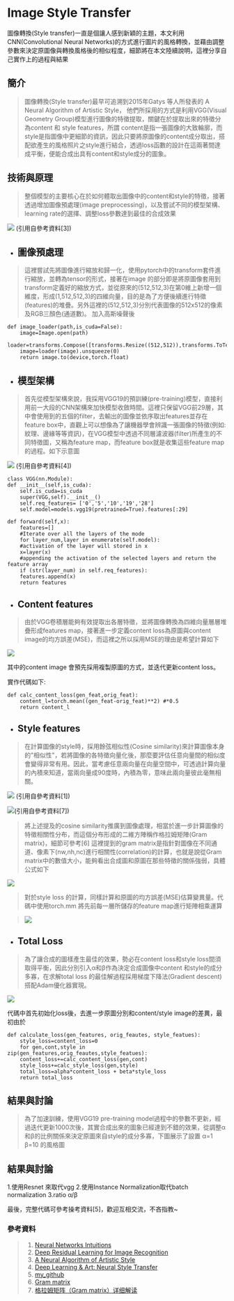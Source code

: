 # Image Style Transfer
圖像轉換(Style transfer)一直是個讓人感到新穎的主題，本文利用CNN(Convolutional Neural Networks)的方式進行圖片的風格轉換，並藉由調整參數來決定原圖像與轉換風格後的相似程度，細節將在本文陸續說明，這裡分享自己實作上的過程與結果

## 簡介
> 圖像轉換(Style transfer)最早可追溯到2015年Gatys 等人所發表的 A Neural Algorithm of Artistic Style，
> 他們所採用的方式是利用VGG(Visual Geometry Group)模型進行圖像的特徵提取，關鍵在於提取出來的特徵分為content 和 style features，所謂 content是指一張圖像的大致輪廓，而style是指圖像中更細節的資訊，因此只要將原圖像的content成分取出，搭配欲產生的風格照片之style進行結合，透過loss函數的設計在這兩著間達成平衡，便能合成出具有content和style成分的圖象。

## 技術與原理
> 整個模型的主要核心在於如何體取出圖像中的content和style的特徵，接著透過增加圖像預處理(image preprocessing)，以及嘗試不同的模型架構、learning rate的選擇、調整loss參數達到最佳的合成效果

![](https://miro.medium.com/v2/resize:fit:720/format:webp/1*p15iAAgqiCyVAbi4msgfeQ.png)
(引用自參考資料[3])

- ## **圖像預處理**
> 這裡嘗試先將圖像進行縮放和歸一化，使用pytorch中的transform套件進行縮放，並轉為tensor的形式，接著在image 的部分即是將原圖像套用到transform定義好的縮放方式，並從原來的(512,512,3)在第0維上新增一個維度，形成(1,512,512,3)的四維向量，目的是為了方便後續進行特徵(features)的堆疊。另外這裡的(512,512,3)分別代表圖像的512x512的像素及RGB三顏色(通道數)。
> 加入高斯噪聲後






```
def image_loader(path,is_cuda=False):
    image=Image.open(path)
    loader=transforms.Compose([transforms.Resize((512,512)),transforms.ToTensor()])
    image=loader(image).unsqueeze(0)
    return image.to(device,torch.float)
```

- ## **模型架構**
> 首先從模型架構來說，我採用VGG19的預訓練(pre-training)模型，直接利用前一大段的CNN架構來加快模型收斂時間。這裡只保留VGG前29層，其中會使用到的五個的filter，去輸出的圖像並依序取出features並存在feature box中，直觀上可以想像為了讓機器學會辨識一張圖像的特徵(例如:紋理、邊緣等等資訊)，在VGG模型中透過不同層濾波器(filter)所產生的不同特徵圖，又稱為feature map，而feature box就是收集這些feature map的過程。如下示意圖

![](https://upscfever.com/upsc-fever/en/data/deeplearning4/images/NST_LOSS.png)
(引用自參考資料[4])

```
class VGG(nn.Module):
def __init__(self,is_cuda):
    self.is_cuda=is_cuda
    super(VGG,self).__init__()
    self.req_features= ['0','5','10','19','28'] 
    self.model=models.vgg19(pretrained=True).features[:29] 

def forward(self,x):
    features=[]
    #Iterate over all the layers of the mode
    for layer_num,layer in enumerate(self.model):
    #activation of the layer will stored in x
    x=layer(x)
    #appending the activation of the selected layers and return the feature array
    if (str(layer_num) in self.req_features):
    features.append(x)             
    return features
```

- ## **Content features**
> 由於VGG卷積層能夠有效提取出各層特徵，並將圖像轉換為四維向量層層堆疊形成features map，接著進一步定義content loss為原圖與content image的均方誤差(MSE)，而這裡之所以採用MSE的理由是希望計算如下

![](https://miro.medium.com/v2/resize:fit:640/format:webp/1*PKnjB3bxzgg6yy0uOsljqw.png)

其中的content image 會預先採用複製原圖的方式，並迭代更新content loss。

實作代碼如下:
```
def calc_content_loss(gen_feat,orig_feat):
    content_l=torch.mean((gen_feat-orig_feat)**2) #*0.5
    return content_l
```


- ## **Style features**
> 在計算圖像的style時，採用餘弦相似性(Cosine similarity)來計算圖像本身的"相似性"，若將圖像的各特徵向量化後，那麼要評估任意向量間的相似度會變得非常有用。因此，當考慮任意兩向量在向量空間中，可透過計算向量的內積來知道，當兩向量成90度時，內積為零，意味此兩向量彼此毫無相關。

![](https://miro.medium.com/v2/resize:fit:490/format:webp/1*H1UW3bwrhqkRUJ11Xg6gGA.png)
(引用自參考資料[1])

![](https://ithelp.ithome.com.tw/upload/images/20230731/20158010TDpRsRF5Mt.png)(引用自參考資料[7])


> 將上述提及的cosine similarity推廣到圖像處理，相當於進一步計算圖像的特徵相關性分布，而這個分布形成的二維方陣稱作格拉姆矩陣(Gram matrix)，細節可參考[6]
> 這裡提到的gram matrix是指針對圖像在不同通道、像素下(nw,nh,nc)進行相關性(correlation)的計算，也就是說從Gram matrix中的數值大小，能夠看出合成圖和原圖在那些特徵的關係強弱，具體公式如下

![](https://miro.medium.com/v2/resize:fit:518/format:webp/1*C3fkQanKHMwOi_rf0q0OQQ.png)

> 對於style loss 的計算，同樣計算和原圖的均方誤差(MSE)估算變異量。代碼中使用torch.mm 將先前每一層所儲存的feature map進行矩陣相乘運算

> ![](https://ithelp.ithome.com.tw/upload/images/20230731/20158010ap1TLwzCOk.png)

- ## **Total Loss**
> 為了讓合成的圖樣產生最佳的效果，勢必在content loss和style loss間須取得平衡，因此分別引入α和β作為決定合成圖像中content 和style的成分多寡，在求解total loss 的最佳解過程採用梯度下降法(Gradient descent)搭配Adam優化器實現。

![](https://miro.medium.com/v2/resize:fit:640/format:webp/1*39DOPiFLq8TcncxuLKro7Q.png)

代碼中首先初始化loss後，去進一步原圖分別和content/style image的差異，最初由於
```
def calculate_loss(gen_features, orig_feautes, style_featues):
    style_loss=content_loss=0
    for gen,cont,style in zip(gen_features,orig_feautes,style_featues):
    content_loss+=calc_content_loss(gen,cont)
    style_loss+=calc_style_loss(gen,style)
    total_loss=alpha*content_loss + beta*style_loss 
    return total_loss
```

## 結果與討論
> 為了加速訓練，使用VGG19 pre-training model過程中的參數不更新，經過迭代更新1000次後，其實合成出來的圖象已經達到不錯的效果，從調整α和β的比例關係來決定原圖來自style的成分多寡，下圖展示了設置 α=1 β=10 的風格圖




## 結果與討論
1.使用Resnet 來取代vgg
2.使用Instance Normalization取代batch normalization
3.ratio α/β 






最後，完整代碼可參考操考資料[5]，歡迎互相交流，不吝指教~

### 參考資料
> 1. [Neural Networks Intuitions](https://towardsdatascience.com/neural-networks-intuitions-2-dot-product-gram-matrix-and-neural-style-transfer-5d39653e7916)
> 2. [Deep Residual Learning for Image Recognition](https://arxiv.org/pdf/1512.03385.pdf)
> 3. [A Neural Algorithm of Artistic Style](https://arxiv.org/pdf/1508.06576.pdf)
> 4. [Deep Learning & Art: Neural Style Transfer](https://upscfever.com/upsc-fever/en/data/deeplearning4/Art+Generation+with+Neural+Style+Transfer+-+v2.html)
> 5. [my_github](https://github.com/JunTingLu/neuron-style-transfer/edit/main/README.md)
> 6. [Gram matrix](https://ccjou.wordpress.com/2011/03/07/%E7%89%B9%E6%AE%8A%E7%9F%A9%E9%99%A3-14%EF%BC%9Agramian-%E7%9F%A9%E9%99%A3/)
> 7. [格拉姆矩阵（Gram matrix）详细解读](https://www.cnblogs.com/yifanrensheng/p/12862174.html)
